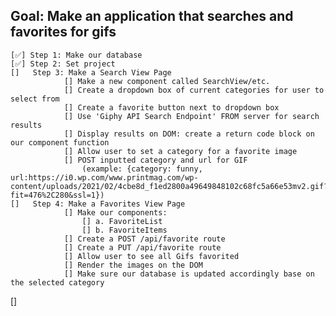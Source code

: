 

## Goal: Make an application that searches and favorites for gifs
    [✅] Step 1: Make our database 
    [✅] Step 2: Set project 
    []   Step 3: Make a Search View Page
                [] Make a new component called SearchView/etc.
                [] Create a dropdown box of current categories for user to select from 
                [] Create a favorite button next to dropdown box 
                [] Use 'Giphy API Search Endpoint' FROM server for search results
                [] Display results on DOM: create a return code block on our component function
                [] Allow user to set a category for a favorite image
                [] POST inputted category and url for GIF
                    (example: {category: funny, url:https://i0.wp.com/www.printmag.com/wp-content/uploads/2021/02/4cbe8d_f1ed2800a49649848102c68fc5a66e53mv2.gif?fit=476%2C280&ssl=1})
    []   Step 4: Make a Favorites View Page
                [] Make our components:
                    [] a. FavoriteList
                    [] b. FavoriteItems
                [] Create a POST /api/favorite route
                [] Create a PUT /api/favorite route
                [] Allow user to see all Gifs favorited 
                [] Render the images on the DOM
                [] Make sure our database is updated accordingly base on the selected category
                    
           
        

[] 